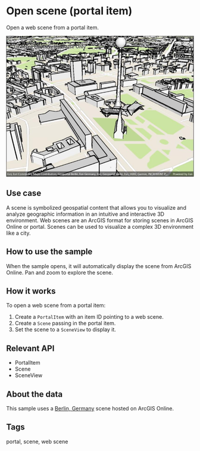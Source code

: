# Open scene (portal item)

Open a web scene from a portal item.

![Image of open a scene portal item](opensceneportalitem.jpg)

## Use case

A scene is symbolized geospatial content that allows you to visualize and analyze geographic information in an intuitive and interactive 3D environment. Web scenes are an ArcGIS format for storing scenes in ArcGIS Online or portal. Scenes can be used to visualize a complex 3D environment like a city.

## How to use the sample

When the sample opens, it will automatically display the scene from ArcGIS Online. Pan and zoom to explore the scene.

## How it works

To open a web scene from a portal item:

1. Create a `PortalItem` with an item ID pointing to a web scene.
2. Create a `Scene` passing in the portal item.
3. Set the scene to a `SceneView` to display it.

## Relevant API

* PortalItem
* Scene
* SceneView

## About the data

This sample uses a [Berlin, Germany](https://www.arcgis.com/home/item.html?id=31874da8a16d45bfbc1273422f772270) scene hosted on ArcGIS Online.

## Tags

portal, scene, web scene
